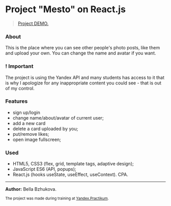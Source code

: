 # Project "Mesto" on React.js
>[Project DEMO.](https://bellabzhu.github.io/react-mesto-auth)
### **About**
This is the place where you can see other people's photo posts, like them and upload your own. You can change the name and avatar if you want. <br>

### **! Important**
The project is using the Yandex API and many students has access to it that is why I apologize for any inappropriate content you could see - that is out of my control.

### **Features**
* sign up/login
* change name/about/avatar of current user;
* add a new card
* delete a card uploaded by you;
* put/remove likes;
* open image fullscreen;

### **Used**
* HTML5, CSS3 (flex, grid, template tags, adaptive design); 
* JavaScript ES6 (API, popups);
* React.js (hooks useState, useEffect, useContext). CPA.
___
**Author:** Bella Bzhukova.<br>

<sub>The project was made during training at [Yandex.Practikum](https://practicum.yandex.ru).</sub>